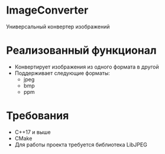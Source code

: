 # ImageConverter
Универсальный конвертер изображений
# Реализованный функционал
- Конвертирует изображения из одного формата в другой
- Поддерживает следующие форматы:
  - jpeg
  - bmp
  - ppm
# Требования
- C++17 и выше
- CMake
- Для работы проекта требуется библиотека LibJPEG
